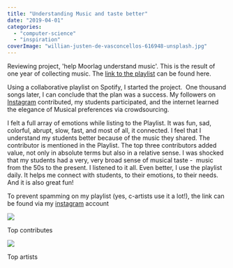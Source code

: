 ```yaml
---
title: "Understanding Music and taste better"
date: "2019-04-01"
categories: 
  - "computer-science"
  - "inspiration"
coverImage: "willian-justen-de-vasconcellos-616948-unsplash.jpg"
---
```


Reviewing project, 'help Moorlag understand music'. This is the result of one year of collecting music. The [link to the playlist](http://www.instagram.com/moorlag) can be found here.  

Using a collaborative playlist on Spotify, I started the project.  One thousand songs later, I can conclude that the plan was a success. My followers on [Instagram](http://www.instagram.com/moorlag) contributed, my students participated, and the internet learned the elegance of Musical preferences via crowdsourcing.  

I felt a full array of emotions while listing to the Playlist. It was fun, sad, colorful, abrupt, slow, fast, and most of all, it connected. I feel that I understand my students better because of the music they shared. The contributor is mentioned in the Playlist. The top three contributors added value, not only in absolute terms but also in a relative sense. I was shocked that my students had a very, very broad sense of musical taste -  music from the 50s to the present. I listened to it all. Even better, I use the playlist daily. It helps me connect with students, to their emotions, to their needs. And it is also great fun!  

To prevent spamming on my playlist (yes, c-artists use it a lot!), the link can be found via my [instagram](http://www.instagram.com/moorlag) account

![](images/chart-1.png)

Top contributes

![](images/chart-2.png)

Top artists
